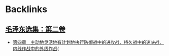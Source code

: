 
# Backlinks
## [毛泽东选集：第二卷](毛泽东选集：第二卷.md)
- [第四章　主动地灵活地有计划地执行防御战中的进攻战、持久战中的速决战、内线作战中的外线作战](第四章　主动地灵活地有计划地执行防御战中的进攻战、持久战中的速决战、内线作战中的外线作战.md)(


